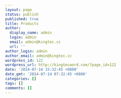 ```yaml
---
layout: page
status: publish
published: true
title: Products
author:
  display_name: admin
  login: admin
  email: admin@kingtec.cc
  url: ''
author_login: admin
author_email: admin@kingtec.cc
wordpress_id: 122
wordpress_url: http://kingtecword.com/?page_id=122
date: '2014-07-14 15:32:45 +0800'
date_gmt: '2014-07-14 07:32:45 +0800'
categories: []
tags: []
comments: []
---
```


